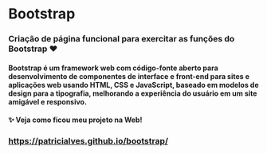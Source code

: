 # Bootstrap

### Criação de página funcional para exercitar as funções do Bootstrap ❤

#### Bootstrap é um framework web com código-fonte aberto para desenvolvimento de componentes de interface e front-end para sites e aplicações web usando HTML, CSS e JavaScript, baseado em modelos de design para a tipografia, melhorando a experiência do usuário em um site amigável e responsivo.

#### ✨ Veja como ficou meu projeto na Web! 

### https://patricialves.github.io/bootstrap/

